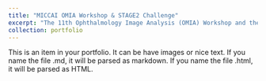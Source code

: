 ```yaml
---
title: "MICCAI OMIA Workshop & STAGE2 Challenge"
excerpt: "The 11th Ophthalmology Image Analysis (OMIA) Workshop and the Structural-Functional Transition in Glaucoma Assessment 2 (STAGE2) Challenge on MICCAI 2024 were successfully held in Marrakech, Morocco.<br/><img src='/images/OMIA11.png'>"
collection: portfolio
---
```


This is an item in your portfolio. It can be have images or nice text. If you name the file .md, it will be parsed as markdown. If you name the file .html, it will be parsed as HTML. 
